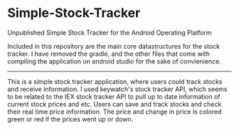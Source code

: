 # Simple-Stock-Tracker

Unpublished Simple Stock Tracker for the Android Operating Platform

Included in this repository are the main core datastructures for the stock tracker. 
I have removed the gradle, and the other files that come with compiling the application on android studio for the sake of convienience. 
_______________________________________________________________________________________________________________________________________




This is a simple stock tracker application, where users could track stocks and receive information.
I used keywatch's stock tracker API, which seems to be related to the IEX stock tracker API to pull up to date information of current stock prices and etc. 
Users can save and track stocks and check their real time price information. The price and change in price is colored green or red if the prices went up or down. 
